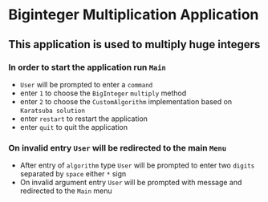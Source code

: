 # Biginteger Multiplication Application

## This application is used to multiply huge integers
### In order to start the application run `Main`

- `User` will be prompted to enter a `command`
- enter `1` to choose the `BigInteger` `multiply` method
- enter `2` to choose the `CustomAlgorithm` implementation based on `Karatsuba solution` 
- enter `restart` to restart the application
- enter `quit` to quit the application

### On invalid entry `User` will be redirected to the main `Menu`

- After entry of `algorithm` type `User` will be prompted to enter two `digits` separated by `space` either `*` sign 
- On invalid argument entry `User` will be prompted with message and redirected to the `Main` menu